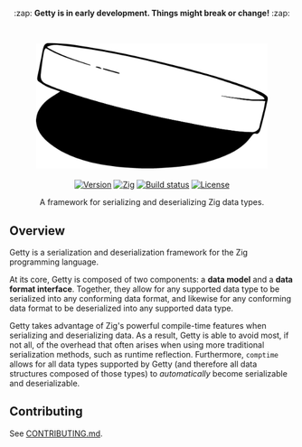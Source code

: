 <p align="center">:zap: <strong>Getty is in early development. Things might break or change!</strong> :zap:</p>
<br/>

<p align="center">
  <img alt="Getty" src="https://github.com/getty-zig/logo/blob/main/getty-solid.svg" width="410px">
  <br/>
  <br/>
  <a href="https://github.com/getty-zig/getty/releases/latest"><img alt="Version" src="https://img.shields.io/badge/version-N/A-e2725b.svg?style=flat-square"></a>
  <a href="https://ziglang.org/download"><img alt="Zig" src="https://img.shields.io/badge/zig-master-fd9930.svg?style=flat-square"></a>
  <a href="https://actions-badge.atrox.dev/getty-zig/getty/goto?ref=main"><img alt="Build status" src="https://img.shields.io/endpoint.svg?url=https%3A%2F%2Factions-badge.atrox.dev%2Fgetty-zig%2Fgetty%2Fbadge%3Fref%3Dmain&style=flat-square" /></a>
  <a href="https://github.com/getty-zig/getty/blob/main/LICENSE"><img alt="License" src="https://img.shields.io/badge/license-MIT-blue?style=flat-square"></a>
</p>

<p align="center">A framework for serializing and deserializing Zig data types.</p>

## Overview

Getty is a serialization and deserialization framework for the Zig programming language.

At its core, Getty is composed of two components: a **data model** and a **data
format interface**. Together, they allow for any supported data type to be
serialized into any conforming data format, and likewise for any conforming
data format to be deserialized into any supported data type.

Getty takes advantage of Zig's powerful compile-time features when serializing
and deserializing data. As a result, Getty is able to avoid most, if not all,
of the overhead that often arises when using more traditional serialization
methods, such as runtime reflection. Furthermore, `comptime` allows for all
data types supported by Getty (and therefore all data structures composed of
those types) to *automatically* become serializable and deserializable.

<!-- ## Quick Start

```zig
const std = @import("std");
const getty = @import("getty");

/// Serializes a subset of Getty's data model into a boolean value.
///
/// TODO: Put this somewhere not in the readme
/// TODO: Add associated types
const Serializer = struct {
    const Self = @This();

    const Ok = bool;
    const Error = error{};

    /// Implements `getty.ser.Serializer`.
    pub fn serializer(self: *Self) S {
        return .{ .context = self };
    }

    const S = getty.ser.Serializer(
        *Self,
        Ok,
        Error,
        Self,
        Self,
        Self,
        _S.serializeBool,
        _S.serializeFloat,
        _S.serializeInt,
        _S.serializeNull,
        undefined,
        undefined,
        undefined,
        undefined,
        undefined,
    );

    const _S = struct {
        fn serializeBool(_: *Self, value: bool) Error!Ok {
            return value;
        }

        fn serializeFloat(_: *Self, value: anytype) Error!Ok {
            return if (value > 0.0) true else false;
        }

        fn serializeInt(_: *Self, value: anytype) Error!Ok {
            return if (value > 0) true else false;
        }

        fn serializeNull(_: *Self) Error!Ok {
            return false;
        }
    };
};

pub fn main() anyerror!void {
    // Create serializer
    var serializer = Serializer{};
    const s = serializer.serializer();

    // Convert integers into bools
    const t = try getty.serialize(&s, 1);
    const f = try getty.serialize(&s, 0);

    // Print results
    std.debug.print("{}\n", .{t}); // true
    std.debug.print("{}\n", .{f}); // false
}
``` -->

## Contributing

See [CONTRIBUTING.md](CONTRIBUTING.md).
